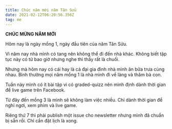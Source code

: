 ```yaml
---
title: Chúc năm mới năm Tân Sửu
date: 2021-02-12T06:20:56.356Z
tag: me
---
```

**CHÚC MỪNG NĂM MỚI**

Hôm nay là ngày mồng 1, ngày đầu tiên của năm Tân Sửu.

Vì năm nay nhà mình có tang nên không thể đi đến nhà khác. Không biết tập tục này có từ bao giờ nhưng nghe thì thấy rất là chuối.

Nhưng mà hôm nay có cái hay là cả đại gia đình nhà mình ăn bữa trưa cùng nhau. Bình thường mọi năm mồng 1 là nhà mình đi về làng và thăm bà con.

Tuần này mình có ít bài tập vì có graded-quizz nên mình định dành thời gian để live game trên Facebook.

Từ đây đến mồng 3 là mình sẽ không làm việc nhiều. Chỉ dành thời gian để nghỉ ngơi, xem phim và live game. 

Riêng thứ 7 thì phải publish một issue cho newsletter nhưng mình đã chuẩn bị sẵn rồi. Chỉ cần đặt lịch là xong.